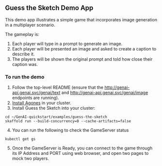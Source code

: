 ## Guess the Sketch Demo App

This demo app illustrates a simple game that incorporates image generation
in a multiplayer scenario.

The gameplay is:
1. Each player will type in a prompt to generate an image.
1. Each player will be presented an image and asked to create a caption to
   describe it.
1. The players will be shown the original prompt and told how close their
   caption was.

### To run the demo

1. Follow the top-level README (ensure that the http://genai-api.genai.svc/genai/text 
   and http://genai-api.genai.svc/genai/image endpoints are running).
2. [Install Agones](https://agones.dev/site/docs/installation/install-agones/yaml/#installing-agones) in your cluster.
3. Install Guess the Sketch into your cluster:
```
cd ~/GenAI-quickstart/examples/guess-the-sketch
skaffold run --build-concurrency=0 --cache-artifacts=false
```
4. You can run the following to check the GameServer status
```
kubectl get gs
```
5. Once the GameServer is Ready, you can connect to the game through its IP Address and PORT using web browser,
and open two pages to mock two players.
